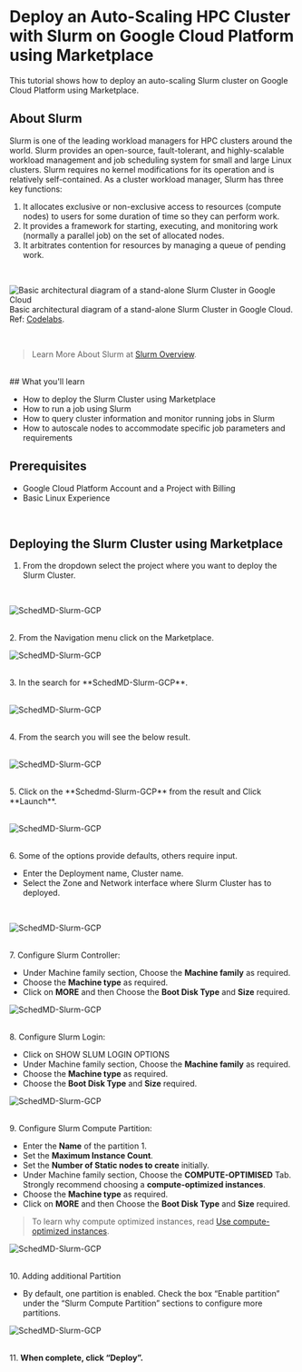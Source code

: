 # Deploy an Auto-Scaling HPC Cluster with Slurm on Google Cloud Platform using Marketplace

This tutorial shows how to deploy an auto-scaling Slurm cluster on Google Cloud Platform using Marketplace. 

## About Slurm

Slurm is one of the leading workload managers for HPC clusters around the world. Slurm provides an open-source, fault-tolerant, and highly-scalable workload management and job scheduling system for small and large Linux clusters. Slurm requires no kernel modifications for its operation and is relatively self-contained. As a cluster workload manager, Slurm has three key functions:

<ol>
<li>It allocates exclusive or non-exclusive access to resources (compute nodes) to users for some duration of time so they can perform work.</li>

<li>It provides a framework for starting, executing, and monitoring work (normally a parallel job) on the set of allocated nodes.</li>

<li>It arbitrates contention for resources by managing a queue of pending work.</li>
</ol>
<br>

![Basic architectural diagram of a stand-alone Slurm Cluster in Google Cloud](/assets/images/0.png)
Basic architectural diagram of a stand-alone Slurm Cluster in Google Cloud. Ref: [Codelabs](https://codelabs.developers.google.com/codelabs/hpc-slurm-on-gcp/img/a739730a41acff0a.png).

<br>

> Learn More About Slurm at [Slurm Overview](https://slurm.schedmd.com/overview.html).

<br>
## What you'll learn
<ul>
<li>How to deploy the Slurm Cluster using Marketplace</li>
<li>How to run a job using Slurm</li>
<li>How to query cluster information and monitor running jobs in Slurm</li>
<li>How to autoscale nodes to accommodate specific job parameters and requirements</li>
</ul>

## Prerequisites
<ul>
<li>Google Cloud Platform Account and a Project with Billing</li>
<li>Basic Linux Experience</li>
</ul>

<br>

## Deploying the Slurm Cluster using Marketplace

1. From the dropdown select the project where you want to deploy the Slurm Cluster. 
<br>

![SchedMD-Slurm-GCP](/assets/images/1.png)

<br>
2. From the Navigation menu click on the Marketplace.

![SchedMD-Slurm-GCP](/assets/images/2.png)

<br>
3. In the search for **SchedMD-Slurm-GCP**.
<br><br>

![SchedMD-Slurm-GCP](/assets/images/3.png)

<br>
4. From the search you will see the below result. 
<br><br>

![SchedMD-Slurm-GCP](/assets/images/4.png)

<br>
5. Click on the **Schedmd-Slurm-GCP** from the result and Click **Launch**. 
<br><br>

![SchedMD-Slurm-GCP](/assets/images/5.png)

<br>
6. Some of the options provide defaults, others require input. 

<ul>
<li>Enter the Deployment name, Cluster name.</li>
<li>Select the Zone and Network interface where Slurm Cluster has to deployed.</li>
</ul>
<br>

![SchedMD-Slurm-GCP](/assets/images/6.png)

<br>
7. Configure Slurm Controller: 
<ul>
<li>Under Machine family section, Choose the <strong>Machine family</strong> as required.</li>
<li>Choose the <strong>Machine type</strong> as required.</li>
<li>Click on <strong>MORE</strong> and then Choose the <strong>Boot Disk Type</strong> and <strong>Size</strong> required. </li>
</ul>

![SchedMD-Slurm-GCP](/assets/images/7.png)

<br>
8. Configure Slurm Login:
<ul>
<li>Click on SHOW SLUM LOGIN OPTIONS</li>
<li>Under Machine family section, Choose the <strong>Machine family</strong> as required.</li>
<li>Choose the <strong>Machine type</strong> as required.</li>
<li>Choose the <strong>Boot Disk Type</strong> and <strong>Size</strong> required. </li>
</ul>

![SchedMD-Slurm-GCP](/assets/images/8.png)

<br>
9. Configure Slurm Compute Partition:
<ul>
<li>Enter the <strong>Name</strong> of the partition 1.</li>
<li>Set the <strong>Maximum Instance Count</strong>.</li>
<li>Set the <strong>Number of Static nodes to create</strong> initially.</li>
<li>Under Machine family section, Choose the <strong>COMPUTE-OPTIMISED</strong> Tab. Strongly recommend choosing a <strong>compute-optimized instances</strong>. 
<li>Choose the <strong>Machine type</strong> as required.</li>
<li>Click on <strong>MORE</strong> and then Choose the <strong>Boot Disk Type</strong> and <strong>Size</strong> required. </li>
</ul>

> To learn why compute optimized instances, read [Use compute-optimized instances](https://cloud.google.com/solutions/best-practices-for-using-mpi-on-compute-engine#use_compute-optimized_instances).

![SchedMD-Slurm-GCP](/assets/images/9.png)

<br>
10. Adding additional Partition
<ul>
<li>By default, one partition is enabled. Check the box “Enable partition” under the “Slurm Compute Partition” sections to configure more partitions.</li>
</ul>

![SchedMD-Slurm-GCP](/assets/images/10.png)

<br>
11. <strong> When complete, click “Deploy”. </strong>
